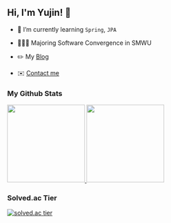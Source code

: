 ## Hi, I'm Yujin! 👋

- 🌱 I’m currently learning `Spring`, `JPA`

- 👩🏻‍🎓 Majoring Software Convergence in SMWU

- ✏️ My [Blog](https://yjcruise.tistory.com/)

- ✉️ <a href="mailto:claire9585@sookmyung.ac.kr" target="_blank">Contact me</a>

### My Github Stats

<a href="#">
  <img src="https://github-readme-stats.vercel.app/api?username=yujin113&theme=discord_old_blurple&count_private=true&show_icons=true" height="180px">
</a>
<a href="#">
  <img src="https://github-readme-stats.vercel.app/api/top-langs/?username=yujin113&count_private=true&theme=discord_old_blurple&layout=compact" height="180px">
</a>

### Solved.ac Tier
[![solved.ac tier](http://mazassumnida.wtf/api/generate_badge?boj=claire11)](https://solved.ac/claire11)
